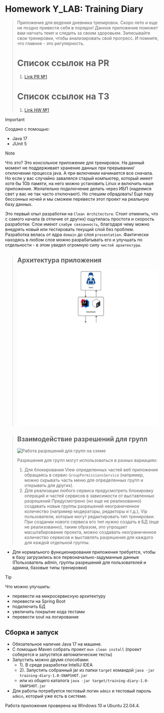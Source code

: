 # Homework Y_LAB: Training Diary
> Приложение для ведения дневника тренировок. Скоро лето и еще не поздно привести себя в порядок! Данное приложение
> поможет вам нагнать темп и следить за своим здоровьем. Записывайте свои тренировки, чтобы анализировать свой прогресс.
> И помните, что главное - это регулярность.
> 
> 
> # Список ссылок на PR
> 1. [Link PR №1](https://github.com/Jon7even/homework_ylab/pull/1)
>
> 
>
> # Список ссылок на ТЗ
> 1. [Link HW №1](https://github.com/Jon7even/homework_ylab/tree/homework_1/docs/tasks/technical-task-1.md)
>  
>  
> 

> [!IMPORTANT]
> Создано с помощью:
> - Java 17
> - JUnit 5
> 

> [!NOTE]
> Что это? Это консольное приложение для тренировок. На данный момент не поддерживает хранение данных при 
> прерывании/отключении процесса java. А при включении начинается все сначала. Но если у вас случайно завалялся 
> старый компьютер, который имеет хотя бы 1Gb памяти, на него можно установить Linux и включить наше приложение. 
> Желательно подключение делать через ИБП (надеемся свет у вас не так часто отключают). Но спешим обрадовать! Еще пару 
> бессонных ночей и мы сможем перевести этот проект на реальную базу данных.
>


Это первый опыт разработки на `Clean Architecture`. Стоит отменить, что с самого начала (в отличие от других) 
ощутилась простота и скорость разработки. Слои имеют `слабую связанность`, благодаря чему можно внедрять новый 
или тестировать текущий слой без проблем. Разработка велась от ядра `domain` до слоя `presentation`. Фактически 
находясь в любом слое можно разрабатывать его и улучшать по отдельности - в этом увидел огромную силу 
`чистой архитектуры`.

> ## Архитектура приложения
>
>
> ![Архитектура приложения на схеме](/docs/images/architecture.jpg)
>
> 

> ## Взаимодействие разрешений для групп
> 
> 
> ![Работа разрешений для групп на схеме](/docs/images/permissions.jpg)
> 
> 
> Разрешения для групп могут использоваться в разных вариациях:
> 1. Для блокирования View определенных частей веб приложения обращаясь в сервис `GroupPermissionsService` (например,
> можно скрывать часть меню для определенных групп и открывать для других).
> 2. Для реализации любого сервиса предусмотреть блокировку операций и частей сервисов в зависимости от выставленных
> разрешений
> Предусмотрено (но еще не реализованно) создавать новые группы разрешений неограниченное количество 
> (например модераторы, редакторы и т.д.), Vip пользователи, которые могут редактировать тип тренировки. 
> При создании нового сервиса его тип нужно создать в БД (еще не реализованно), таким образом, это упрощает 
> масштабирование проекта, можно создавать неограниченное количество сервисов и выставлять разрешения для каждого для 
> каждой отдельной группы.

* Для нормального функционирования приложения требуется, чтобы в базу загрузились все первоначально-задуманные 
 данные (Пользователь admin, группы разрешений для пользователей и админа, базовые типы тренировки)

> [!TIP]
> Что можно улучшить:
> - перевести на микросервисную архитектуру
> - перевести на Spring Boot
> - подключить БД
> - увеличить покрытие кода тестами
> - перевести sout на логирование


## Сборка и запуск
- Обязательное наличие Java 17 на машине.
- С помощью Maven собрать проект `mvn clean install`
(проект соберется и запустятся автоматические тесты)
- Запустить можно двумя способами: 
   - 1). В среде разработки IntelliJ IDEA
   - 2). Запустить собранный jar из папки `target` командой `java -jar training-diary-1.0-SNAPSHOT.jar`
   - или из общего каталога `java -jar target/training-diary-1.0-SNAPSHOT.jar`
- Для работы потребуется тестовый логин `admin` и тестовый пароль `admin`, который уже есть в системе.
  
Работа приложения проверена на Windows 10 и Ubuntu 22.04.4.
